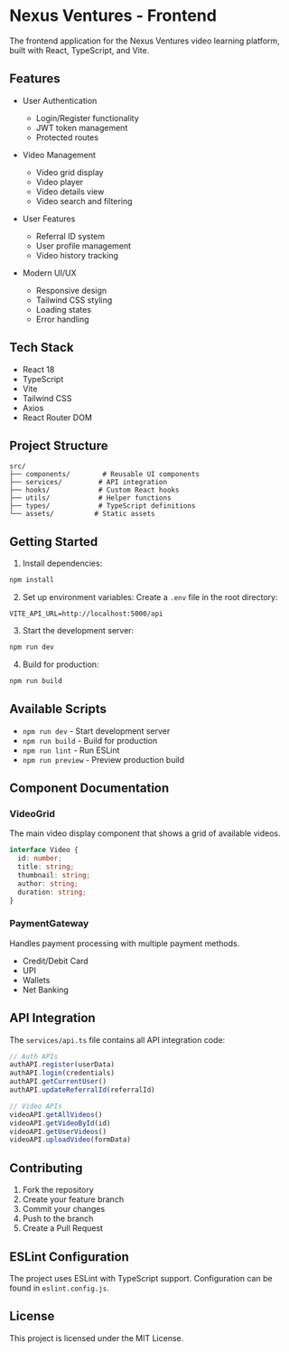 # Nexus Ventures - Frontend

The frontend application for the Nexus Ventures video learning platform, built with React, TypeScript, and Vite.

## Features

- User Authentication
  - Login/Register functionality
  - JWT token management
  - Protected routes

- Video Management
  - Video grid display
  - Video player
  - Video details view
  - Video search and filtering

- User Features
  - Referral ID system
  - User profile management
  - Video history tracking

- Modern UI/UX
  - Responsive design
  - Tailwind CSS styling
  - Loading states
  - Error handling

## Tech Stack

- React 18
- TypeScript
- Vite
- Tailwind CSS
- Axios
- React Router DOM

## Project Structure

```
src/
├── components/        # Reusable UI components
├── services/         # API integration
├── hooks/            # Custom React hooks
├── utils/            # Helper functions
├── types/            # TypeScript definitions
└── assets/          # Static assets
```

## Getting Started

1. Install dependencies:
```bash
npm install
```

2. Set up environment variables:
Create a `.env` file in the root directory:
```env
VITE_API_URL=http://localhost:5000/api
```

3. Start the development server:
```bash
npm run dev
```

4. Build for production:
```bash
npm run build
```

## Available Scripts

- `npm run dev` - Start development server
- `npm run build` - Build for production
- `npm run lint` - Run ESLint
- `npm run preview` - Preview production build

## Component Documentation

### VideoGrid
The main video display component that shows a grid of available videos.
```typescript
interface Video {
  id: number;
  title: string;
  thumbnail: string;
  author: string;
  duration: string;
}
```

### PaymentGateway
Handles payment processing with multiple payment methods.
- Credit/Debit Card
- UPI
- Wallets
- Net Banking

## API Integration

The `services/api.ts` file contains all API integration code:

```typescript
// Auth APIs
authAPI.register(userData)
authAPI.login(credentials)
authAPI.getCurrentUser()
authAPI.updateReferralId(referralId)

// Video APIs
videoAPI.getAllVideos()
videoAPI.getVideoById(id)
videoAPI.getUserVideos()
videoAPI.uploadVideo(formData)
```

## Contributing

1. Fork the repository
2. Create your feature branch
3. Commit your changes
4. Push to the branch
5. Create a Pull Request

## ESLint Configuration

The project uses ESLint with TypeScript support. Configuration can be found in `eslint.config.js`.

## License

This project is licensed under the MIT License.
